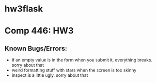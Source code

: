 # hw3flask

Comp 446: HW3
====


## Known Bugs/Errors:
- if an empty value is in the form when you submit it, everything breaks. sorry about that
- weird formatting stuff with stars when the screen is too skinny
- inspect is a little ugly. sorry about that